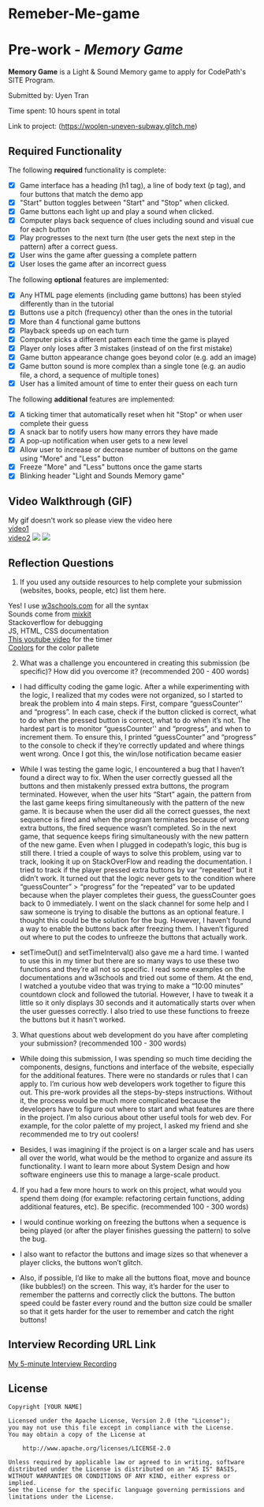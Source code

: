 # Remeber-Me-game
# Pre-work - *Memory Game*

**Memory Game** is a Light & Sound Memory game to apply for CodePath's SITE Program. 

Submitted by: Uyen Tran

Time spent: 10 hours spent in total

Link to project: (https://woolen-uneven-subway.glitch.me)

## Required Functionality

The following **required** functionality is complete:

* [x] Game interface has a heading (h1 tag), a line of body text (p tag), and four buttons that match the demo app
* [x] "Start" button toggles between "Start" and "Stop" when clicked. 
* [x] Game buttons each light up and play a sound when clicked. 
* [x] Computer plays back sequence of clues including sound and visual cue for each button
* [x] Play progresses to the next turn (the user gets the next step in the pattern) after a correct guess. 
* [x] User wins the game after guessing a complete pattern
* [x] User loses the game after an incorrect guess

The following **optional** features are implemented:

* [x] Any HTML page elements (including game buttons) has been styled differently than in the tutorial
* [x] Buttons use a pitch (frequency) other than the ones in the tutorial
* [x] More than 4 functional game buttons
* [x] Playback speeds up on each turn
* [x] Computer picks a different pattern each time the game is played
* [x] Player only loses after 3 mistakes (instead of on the first mistake)
* [x] Game button appearance change goes beyond color (e.g. add an image)
* [x] Game button sound is more complex than a single tone (e.g. an audio file, a chord, a sequence of multiple tones)
* [x] User has a limited amount of time to enter their guess on each turn

The following **additional** features are implemented:

- [x] A ticking timer that automatically reset when hit "Stop" or when user complete their guess
- [x] A snack bar to notify users how many errors they have made
- [x] A pop-up notification when user gets to a new level
- [x] Allow user to increase or decrease number of buttons on the game using "More" and "Less" button
- [x] Freeze "More" and "Less" buttons once the game starts
- [x] Blinking header "Light and Sounds Memory game" 

## Video Walkthrough (GIF)

My gif doesn't work so please view the video here<br />
[video1](https://streamable.com/5npc0a)<br />
[video2](https://streamable.com/ehszg2)
![](gif3-link-here)
![](gif4-link-here)

## Reflection Questions
1. If you used any outside resources to help complete your submission (websites, books, people, etc) list them here. <br />

Yes! I use [w3schools.com](https://www.w3schools.com) for all the syntax <br />
Sounds come from [mixkit](https://mixkit.co/free-sound-effects/game/)<br />
Stackoverflow for debugging<br />
JS, HTML, CSS documentation<br />
[This youtube video](https://www.youtube.com/watch?v=_a4XCarxwr8&t=585s) for the timer<br />
[Coolors](https://coolors.co) for the color pallete

2. What was a challenge you encountered in creating this submission (be specific)? How did you overcome it? (recommended 200 - 400 words) 

- I had difficulty coding the game logic. After a while experimenting with the logic, I realized that my codes were not organized, so I started to break the problem into 4 main steps. First, compare “guessCounter'' and “progress”. In each case, check if the button clicked is correct, what to do when the pressed button is correct, what to do when it’s not. The hardest part is to monitor “guessCounter'' and “progress”, and when to increment them. To ensure this, I printed “guessCounter” and “progress” to the console to check if they’re correctly updated and where things went wrong. Once I got this, the win/lose notification became easier

- While I was testing the game logic, I encountered a bug that I haven’t found a direct way to fix. When the user correctly guessed all the buttons and then mistakenly pressed extra buttons, the program terminated. However, when the user hits “Start” again, the pattern from the last game keeps firing simultaneously with the pattern of the new game. It is because when the user did all the correct guesses, the next sequence is fired and when the program terminates because of wrong extra buttons, the fired sequence wasn’t completed. So in the next game, that sequence keeps firing simultaneously with the new pattern of the new game. Even when I plugged in codepath’s logic, this bug is still there. I tried a couple of ways to solve this problem, using var to track, looking it up on StackOverFlow and reading the documentation. I tried to track if the player pressed extra buttons by var “repeated” but it didn’t work. It turned out that the logic never gets to the condition where “guessCounter” > “progress” for the “repeated” var to be updated because when the player completes their guess, the guessCounter goes back to 0 immediately. I went on the slack channel for some help and I saw someone is trying to disable the buttons as an optional feature. I thought this could be the solution for the bug. However, I haven’t found a way to enable the buttons back after freezing them. I haven’t figured out where to put the codes to unfreeze the buttons that actually work. 

- setTimeOut() and setTimeInterval() also gave me a hard time. I wanted to use this in my timer but there are so many ways to use these two functions and they’re all not so specific. I read some examples on the documentations and w3schools and tried out some of them. At the end, I watched a youtube video that was trying to make a “10:00 minutes” countdown clock and followed the tutorial. However, I have to tweak it a little so it only displays 30 seconds and it automatically starts over when the user guesses correctly. I also tried to use these functions to freeze the buttons but it hasn't worked.


3. What questions about web development do you have after completing your submission? (recommended 100 - 300 words) 

- While doing this submission, I was spending so much time deciding the components, designs, functions and interface of the website, especially for the additional features. There were no standards or rules that I can apply to. I’m curious how web developers work together to figure this out. This pre-work provides all the steps-by-steps instructions. Without it, the process would be much more complicated because the developers have to figure out where to start and what features are there in the project. I’m also curious about other useful tools for web dev. For example, for the color palette of my project, I asked my friend and she recommended me to try out coolers!

- Besides, I was imagining if the project is on a larger scale and has users all over the world, what would be the method to organize and assure its functionality. I want to learn more about System Design and how software engineers use this to manage a large-scale product. 


4. If you had a few more hours to work on this project, what would you spend them doing (for example: refactoring certain functions, adding additional features, etc). Be specific. (recommended 100 - 300 words) 

- I would continue working on freezing the buttons when a sequence is being played (or after the player finishes guessing the pattern) to solve the bug.

- I also want to refactor the buttons and image sizes so that whenever a player clicks, the buttons won’t glitch. 

- Also, if possible, I’d like to make all the buttons float, move and bounce (like bubbles!) on the screen. This way, it’s harder for the user to remember the patterns and correctly click the buttons. The button speed could be faster every round and the button size could be smaller so that it gets harder for the user to remember and catch the right buttons!





## Interview Recording URL Link

[My 5-minute Interview Recording](your-link-here)


## License

    Copyright [YOUR NAME]

    Licensed under the Apache License, Version 2.0 (the "License");
    you may not use this file except in compliance with the License.
    You may obtain a copy of the License at

        http://www.apache.org/licenses/LICENSE-2.0

    Unless required by applicable law or agreed to in writing, software
    distributed under the License is distributed on an "AS IS" BASIS,
    WITHOUT WARRANTIES OR CONDITIONS OF ANY KIND, either express or implied.
    See the License for the specific language governing permissions and
    limitations under the License.

